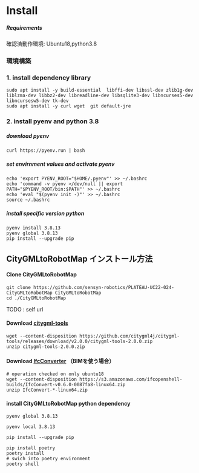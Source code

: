 # Install

##### Requirements
確認済動作環境: Ubuntu18,python3.8

### 環境構築
### 1. install dependency library
```
sudo apt install -y build-essential  libffi-dev libssl-dev zlib1g-dev liblzma-dev libbz2-dev libreadline-dev libsqlite3-dev libncurses5-dev libncursesw5-dev tk-dev  
sudo apt install -y curl wget  git default-jre
```
### 2. install pyenv and python 3.8 

##### download pyenv
````
curl https://pyenv.run | bash
````

##### set envirnment values and activate pyenv
````
echo 'export PYENV_ROOT="$HOME/.pyenv"' >> ~/.bashrc
echo 'command -v pyenv >/dev/null || export PATH="$PYENV_ROOT/bin:$PATH"' >> ~/.bashrc
echo 'eval "$(pyenv init -)"' >> ~/.bashrc
source ~/.bashrc
````

##### install specific version python
````
pyenv install 3.8.13
pyenv global 3.8.13
pip install --upgrade pip
````


## CityGMLtoRobotMap インストール方法 
#### Clone CityGMLtoRobotMap
````
git clone https://github.com/sensyn-robotics/PLATEAU-UC22-024-CityGMLtoRobotMap CityGMLtoRobotMap
cd ./CityGMLtoRobotMap
````
TODO : self url 

#### Download [citygml-tools](https://github.com/citygml4j/citygml-tools)
````
wget --content-disposition https://github.com/citygml4j/citygml-tools/releases/download/v2.0.0/citygml-tools-2.0.0.zip
unzip citygml-tools-2.0.0.zip
````

#### Download [IfcConverter](https://blenderbim.org/docs-python/ifcconvert/installation.html) （BIMを使う場合）
````
# operation checked on only ubuntu18 
wget --content-disposition https://s3.amazonaws.com/ifcopenshell-builds/IfcConvert-v0.6.0-0087fa8-linux64.zip
unzip IfcConvert-*-linux64.zip
````

#### install CityGMLtoRobotMap python dependency 
````
pyenv global 3.8.13

pyenv local 3.8.13

pip install --upgrade pip
````
````
pip install poetry
poetry install
# swich into poetry environment
poetry shell
````
   



